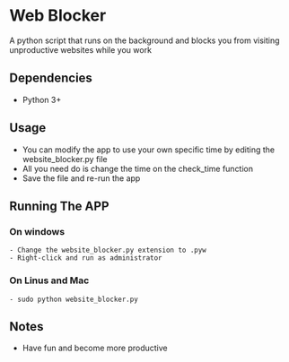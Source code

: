 # Web Blocker

A python script that runs on the background and blocks you from visiting unproductive websites while you work

## Dependencies
- Python 3+

## Usage
- You can modify the app to use your own specific time by editing the website_blocker.py file
- All you need do is change the time on the check_time function
- Save the file and re-run the app

## Running The APP
### On windows
```
- Change the website_blocker.py extension to .pyw
- Right-click and run as administrator
```

### On Linus and Mac
```
- sudo python website_blocker.py
```

## Notes
- Have fun and become more productive

